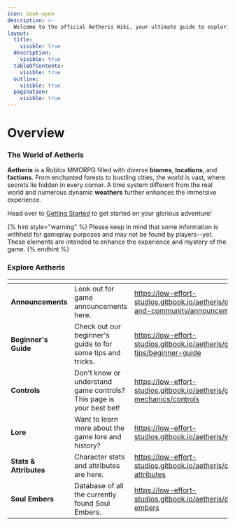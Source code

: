 ```yaml
---
icon: book-open
description: >-
  Welcome to the official Aetheris Wiki, your ultimate guide to exploring the vast world of Aetheris. Whether you are an adventurer just starting your journey, a seasoned veteran uncovering hidden secrets, or anywhere in between, this wiki will provide you with all the information you need. From combat mechanics to world-building lore, gameplay mechanics, and more, dive deep into the details that make Aetheris a unique and immersive experience.
layout:
  title:
    visible: true
  description:
    visible: true
  tableOfContents:
    visible: true
  outline:
    visible: true
  pagination:
    visible: true
---
```


# Overview

### The World of Aetheris

**Aetheris** is a Roblox MMORPG filled with diverse **biomes**, **locations**, and **factions**. From enchanted forests to bustling cities, the world is vast, where secrets lie hidden in every corner. A time system different from the real world and numerous dynamic **weathers** further enhances the immersive experience. 

Head over to [Getting Started](docs/welcome/getting-started.md) to get started on your glorious adventure!

{% hint style="warning" %}
Please keep in mind that some information is withheld for gameplay purposes and may not be found by players--yet. These elements are intended to enhance the experience and mystery of the game.
{% endhint %}

### Explore Aetheris

<table data-view="cards">
    <thead>
        <tr>
            <th></th>
            <th></th>
            <th data-hidden data-card-target data-type="content-ref"></th>
            <th data-hidden data-card-cover data-type="files"></th>
        </tr>
    </thead>
    <tbody>
        <tr>
            <td><strong>Announcements</strong></td>
            <td>Look out for game announcements here.</td>
            <td><a href="https://low-effort-studios.gitbook.io/aetheris/development-and-community/announcements">https://low-effort-studios.gitbook.io/aetheris/development-and-community/announcements</a></td>
            <td><a href="./assets/card_collaboration.svg">card_collaboration.svg</a></td>
        </tr>
        <tr>
            <td><strong>Beginner's Guide</strong></td>
            <td>Check out our beginner's guide to for some tips and tricks.</td>
            <td><a href="https://low-effort-studios.gitbook.io/aetheris/guides-and-tips/beginner-guide">https://low-effort-studios.gitbook.io/aetheris/guides-and-tips/beginner-guide</a></td>
            <td><a href="./assets/card_developer_docs.svg">card_developer_docs.svg</a></td>
        </tr>
        <tr>
            <td><strong>Controls</strong></td>
            <td>Don't know or understand game controls? This page is your best bet!</td>
            <td><a href="https://low-effort-studios.gitbook.io/aetheris/gameplay-mechanics/controls">https://low-effort-studios.gitbook.io/aetheris/gameplay-mechanics/controls</a></td>
            <td><a href="./assets/card_plan_basic.svg">card_plan_basic.svg</a></td>
        </tr>
        <tr>
            <td><strong>Lore</strong></td>
            <td>Want to learn more about the game lore and history?</td>
            <td><a href="https://low-effort-studios.gitbook.io/aetheris/world/lore">https://low-effort-studios.gitbook.io/aetheris/world/lore</a></td>
            <td><a href="./assets/card_gitbook_signup.svg">card_gitbook_signup.svg</a></td>
        </tr>
        <tr>
            <td><strong>Stats & Attributes</strong></td>
            <td>Character stats and attributes are here.</td>
            <td><a href="https://low-effort-studios.gitbook.io/aetheris/character/stats-attributes">https://low-effort-studios.gitbook.io/aetheris/character/stats-attributes</a></td>
            <td><a href="./assets/card_plan_enterprise.svg">card_plan_enterprise.svg</a></td>
        </tr>
        <tr>
            <td><strong>Soul Embers</strong></td>
            <td>Database of all the currently found Soul Embers.</td>
            <td><a href="https://low-effort-studios.gitbook.io/aetheris/database/soul-embers">https://low-effort-studios.gitbook.io/aetheris/database/soul-embers</a></td>
            <td><a href="./assets/card_collections.svg">card_collections.svg</a></td>
        </tr>
    </tbody>
</table>
